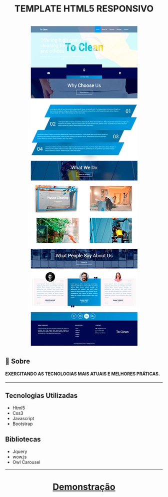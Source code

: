 <h1 align="center">TEMPLATE HTML5 RESPONSIVO</h1>

<h1 align="center"><img src="assets/imgIndex/demo01.jpg" alt="Home Site"></h1>


## 👀 Sobre

#### EXERCITANDO AS TECNOLOGIAS MAIS ATUAIS E MELHORES PRÁTICAS.

---

## Tecnologias Utilizadas

- Html5
- Css3
- Javascript
- Bootstrap

## Bibliotecas

- Jquery
- wow.js
- Owl Carousel
___
<h1 align="center"><a href="http://amandavasconcelos.com/ToClean/demo01.html" target="_blank">Demonstração</a></h1>

